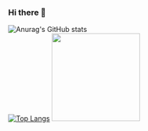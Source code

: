 ### Hi there 👋
![Anurag's GitHub stats](https://github-readme-stats.vercel.app/api?username=MayckL2&count_private=true&show_icons=true&theme=tokyonight)
<br>
[![Top Langs](https://github-readme-stats.vercel.app/api/top-langs/?username=MayckL2)](https://github.com/anuraghazra/github-readme-stats)
<img height="180em" src="https://github-readme-stats.vercel.app/api?username=MayckL2&show_icons=true&theme=dracula&include_all_commits=true&count_private=true"/>



<!--
**MayckL2/MayckL2** is a ✨ _special_ ✨ repository because its `README.md` (this file) appears on your GitHub profile.

Here are some ideas to get you started:

- 🔭 I’m currently working on ...
- 🌱 I’m currently learning ...
- 👯 I’m looking to collaborate on ...
- 🤔 I’m looking for help with ...
- 💬 Ask me about ...
- 📫 How to reach me: ...
- 😄 Pronouns: ...
- ⚡ Fun fact: ...
-->
